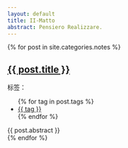 ```yaml
---
layout: default
title: II-Matto
abstract: Pensiero Realizzare.
---
```


<link rel="stylesheet" href="/css/index.css" />
<link rel="stylesheet" href="/css/font-face.css" />

<div id="abstract-wrapper">
	{% for post in site.categories.notes %}
	<article>
		<h2><a href="{{ post.url }}">{{ post.title }}</a></h2>
		<div class="tag-wrapper">
			<span>标签：</span>
			<ul class="tag-list">
				{% for tag in post.tags %}
				<li><a href="">{{ tag }}</a></li>
				{% endfor %}
			</ul>
		</div>
		<section class="abstract">{{ post.abstract }}</section>
	</article>
	{% endfor %}
</div>
